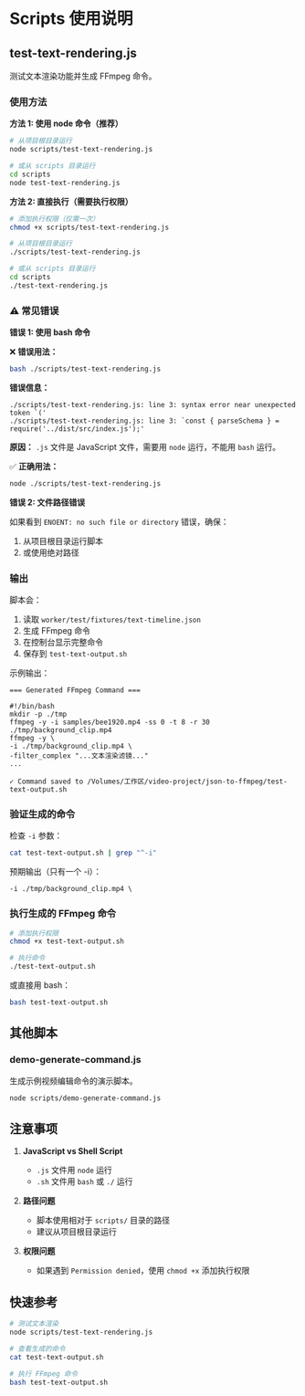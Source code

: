 # Scripts 使用说明

## test-text-rendering.js

测试文本渲染功能并生成 FFmpeg 命令。

### 使用方法

**方法 1: 使用 node 命令（推荐）**

```bash
# 从项目根目录运行
node scripts/test-text-rendering.js

# 或从 scripts 目录运行
cd scripts
node test-text-rendering.js
```

**方法 2: 直接执行（需要执行权限）**

```bash
# 添加执行权限（仅需一次）
chmod +x scripts/test-text-rendering.js

# 从项目根目录运行
./scripts/test-text-rendering.js

# 或从 scripts 目录运行
cd scripts
./test-text-rendering.js
```

### ⚠️ 常见错误

**错误 1: 使用 bash 命令**

❌ **错误用法：**
```bash
bash ./scripts/test-text-rendering.js
```

**错误信息：**
```
./scripts/test-text-rendering.js: line 3: syntax error near unexpected token `('
./scripts/test-text-rendering.js: line 3: `const { parseSchema } = require('../dist/src/index.js');'
```

**原因：** `.js` 文件是 JavaScript 文件，需要用 `node` 运行，不能用 `bash` 运行。

✅ **正确用法：**
```bash
node ./scripts/test-text-rendering.js
```

**错误 2: 文件路径错误**

如果看到 `ENOENT: no such file or directory` 错误，确保：
1. 从项目根目录运行脚本
2. 或使用绝对路径

### 输出

脚本会：
1. 读取 `worker/test/fixtures/text-timeline.json`
2. 生成 FFmpeg 命令
3. 在控制台显示完整命令
4. 保存到 `test-text-output.sh`

示例输出：
```
=== Generated FFmpeg Command ===

#!/bin/bash
mkdir -p ./tmp
ffmpeg -y -i samples/bee1920.mp4 -ss 0 -t 8 -r 30 ./tmp/background_clip.mp4
ffmpeg -y \
-i ./tmp/background_clip.mp4 \
-filter_complex "...文本渲染滤镜..."
...

✓ Command saved to /Volumes/工作区/video-project/json-to-ffmpeg/test-text-output.sh
```

### 验证生成的命令

检查 `-i` 参数：
```bash
cat test-text-output.sh | grep "^-i"
```

预期输出（只有一个 -i）：
```
-i ./tmp/background_clip.mp4 \
```

### 执行生成的 FFmpeg 命令

```bash
# 添加执行权限
chmod +x test-text-output.sh

# 执行命令
./test-text-output.sh
```

或直接用 bash：
```bash
bash test-text-output.sh
```

## 其他脚本

### demo-generate-command.js

生成示例视频编辑命令的演示脚本。

```bash
node scripts/demo-generate-command.js
```

## 注意事项

1. **JavaScript vs Shell Script**
   - `.js` 文件用 `node` 运行
   - `.sh` 文件用 `bash` 或 `./` 运行

2. **路径问题**
   - 脚本使用相对于 `scripts/` 目录的路径
   - 建议从项目根目录运行

3. **权限问题**
   - 如果遇到 `Permission denied`，使用 `chmod +x` 添加执行权限

## 快速参考

```bash
# 测试文本渲染
node scripts/test-text-rendering.js

# 查看生成的命令
cat test-text-output.sh

# 执行 FFmpeg 命令
bash test-text-output.sh
```
